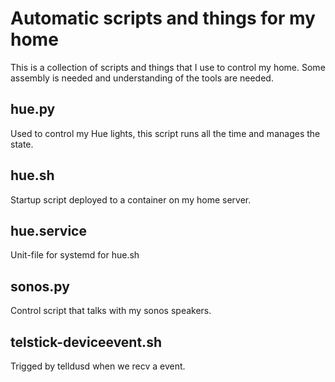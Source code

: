 # Automatic scripts and things for my home

This is a collection of scripts and things that I use to control my home. Some assembly is needed and understanding of the tools are needed.

## hue.py
Used to control my Hue lights, this script runs all the time and manages the state.

## hue.sh
Startup script deployed to a container on my home server.

## hue.service
Unit-file for systemd for hue.sh

## sonos.py

Control script that talks with my sonos speakers.

## telstick-deviceevent.sh

Trigged by telldusd when we recv a event.
